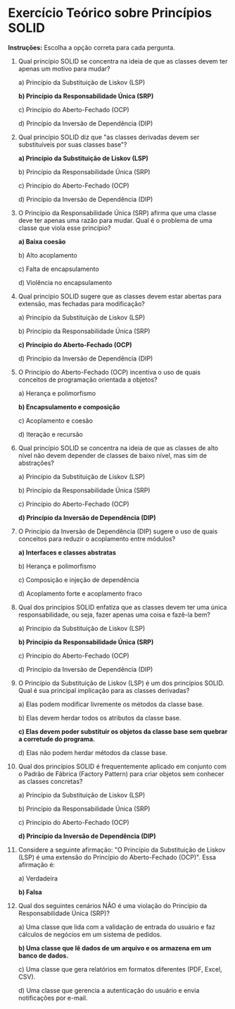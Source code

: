 # Exercício Teórico sobre Princípios SOLID

**Instruções:** Escolha a opção correta para cada pergunta.

1. Qual princípio SOLID se concentra na ideia de que as classes devem ter apenas um motivo para mudar?
   
   a) Princípio da Substituição de Liskov (LSP)
   
   **b) Princípio da Responsabilidade Única (SRP)**
   
   c) Princípio do Aberto-Fechado (OCP)
   
   d) Princípio da Inversão de Dependência (DIP)

2. Qual princípio SOLID diz que "as classes derivadas devem ser substituíveis por suas classes base"?

   **a) Princípio da Substituição de Liskov (LSP)**
   
   b) Princípio da Responsabilidade Única (SRP)
   
   c) Princípio do Aberto-Fechado (OCP)
   
   d) Princípio da Inversão de Dependência (DIP)

3. O Princípio da Responsabilidade Única (SRP) afirma que uma classe deve ter apenas uma razão para mudar. Qual é o problema de uma classe que viola esse princípio?

   **a) Baixa coesão**
   
   b) Alto acoplamento
   
   c) Falta de encapsulamento
   
   d) Violência no encapsulamento

4. Qual princípio SOLID sugere que as classes devem estar abertas para extensão, mas fechadas para modificação?

   a) Princípio da Substituição de Liskov (LSP)
   
   b) Princípio da Responsabilidade Única (SRP)
   
   **c) Princípio do Aberto-Fechado (OCP)**
   
   d) Princípio da Inversão de Dependência (DIP)

5. O Princípio do Aberto-Fechado (OCP) incentiva o uso de quais conceitos de programação orientada a objetos?

   a) Herança e polimorfismo
   
   **b) Encapsulamento e composição**
   
   c) Acoplamento e coesão
   
   d) Iteração e recursão

6. Qual princípio SOLID se concentra na ideia de que as classes de alto nível não devem depender de classes de baixo nível, mas sim de abstrações?

   a) Princípio da Substituição de Liskov (LSP)
   
   b) Princípio da Responsabilidade Única (SRP)
   
   c) Princípio do Aberto-Fechado (OCP)
   
   **d) Princípio da Inversão de Dependência (DIP)**

7. O Princípio da Inversão de Dependência (DIP) sugere o uso de quais conceitos para reduzir o acoplamento entre módulos?

   **a) Interfaces e classes abstratas**
   
   b) Herança e polimorfismo
   
   c) Composição e injeção de dependência
   
   d) Acoplamento forte e acoplamento fraco

8. Qual dos princípios SOLID enfatiza que as classes devem ter uma única responsabilidade, ou seja, fazer apenas uma coisa e fazê-la bem?

   a) Princípio da Substituição de Liskov (LSP)
   
   **b) Princípio da Responsabilidade Única (SRP)**
   
   c) Princípio do Aberto-Fechado (OCP)
   
   d) Princípio da Inversão de Dependência (DIP)

9. O Princípio da Substituição de Liskov (LSP) é um dos princípios SOLID. Qual é sua principal implicação para as classes derivadas?

   a) Elas podem modificar livremente os métodos da classe base.
   
   b) Elas devem herdar todos os atributos da classe base.
   
   **c) Elas devem poder substituir os objetos da classe base sem quebrar a corretude do programa.**
   
   d) Elas não podem herdar métodos da classe base.

10. Qual dos princípios SOLID é frequentemente aplicado em conjunto com o Padrão de Fábrica (Factory Pattern) para criar objetos sem conhecer as classes concretas?

    a) Princípio da Substituição de Liskov (LSP)
    
    b) Princípio da Responsabilidade Única (SRP)
    
    c) Princípio do Aberto-Fechado (OCP)
    
    **d) Princípio da Inversão de Dependência (DIP)**

11. Considere a seguinte afirmação: "O Princípio da Substituição de Liskov (LSP) é uma extensão do Princípio do Aberto-Fechado (OCP)". Essa afirmação é:

    a) Verdadeira
   
    **b) Falsa**

12. Qual dos seguintes cenários NÃO é uma violação do Princípio da Responsabilidade Única (SRP)?

    a) Uma classe que lida com a validação de entrada do usuário e faz cálculos de negócios em um sistema de pedidos.

    **b) Uma classe que lê dados de um arquivo e os armazena em um banco de dados.**

    c) Uma classe que gera relatórios em formatos diferentes (PDF, Excel, CSV).

    d) Uma classe que gerencia a autenticação do usuário e envia notificações por e-mail.